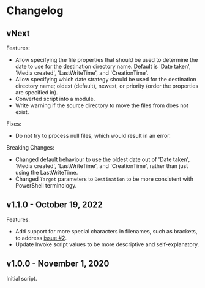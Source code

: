 # Changelog

## vNext

Features:

- Allow specifying the file properties that should be used to determine the date to use for the destination directory name.
  Default is 'Date taken', 'Media created', 'LastWriteTime', and 'CreationTime'.
- Allow specifying which date strategy should be used for the destination directory name; oldest (default), newest, or priority (order the properties are specified in).
- Converted script into a module.
- Write warning if the source directory to move the files from does not exist.

Fixes:

- Do not try to process null files, which would result in an error.

Breaking Changes:

- Changed default behaviour to use the oldest date out of 'Date taken', 'Media created', 'LastWriteTime', and 'CreationTime', rather than just using the LastWriteTime.
- Changed `Target` parameters to `Destination` to be more consistent with PowerShell terminology.

## v1.1.0 - October 19, 2022

Features:

- Add support for more special characters in filenames, such as brackets, to address [issue #2](https://github.com/deadlydog/MoveFilesIntoDateDirectories/issues/2).
- Update Invoke script values to be more descriptive and self-explanatory.

## v1.0.0 - November 1, 2020

Initial script.

